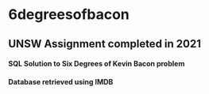 # 6degreesofbacon
## UNSW Assignment completed in 2021

#### SQL Solution to Six Degrees of Kevin Bacon problem
#### Database retrieved using IMDB
